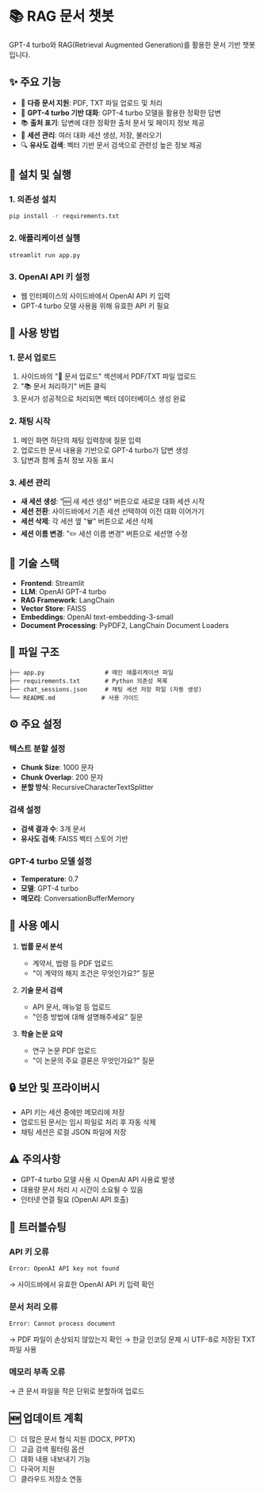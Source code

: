 # 📚 RAG 문서 챗봇

GPT-4 turbo와 RAG(Retrieval Augmented Generation)를 활용한 문서 기반 챗봇입니다.

## ✨ 주요 기능

- 📄 **다중 문서 지원**: PDF, TXT 파일 업로드 및 처리
- 🤖 **GPT-4 turbo 기반 대화**: GPT-4 turbo 모델을 활용한 정확한 답변
- 📚 **출처 표기**: 답변에 대한 정확한 출처 문서 및 페이지 정보 제공
- 💬 **세션 관리**: 여러 대화 세션 생성, 저장, 불러오기
- 🔍 **유사도 검색**: 벡터 기반 문서 검색으로 관련성 높은 정보 제공

## 🚀 설치 및 실행

### 1. 의존성 설치

```bash
pip install -r requirements.txt
```

### 2. 애플리케이션 실행

```bash
streamlit run app.py
```

### 3. OpenAI API 키 설정

- 웹 인터페이스의 사이드바에서 OpenAI API 키 입력
- GPT-4 turbo 모델 사용을 위해 유효한 API 키 필요

## 📖 사용 방법

### 1. 문서 업로드
1. 사이드바의 "📄 문서 업로드" 섹션에서 PDF/TXT 파일 업로드
2. "📚 문서 처리하기" 버튼 클릭
3. 문서가 성공적으로 처리되면 벡터 데이터베이스 생성 완료

### 2. 채팅 시작
1. 메인 화면 하단의 채팅 입력창에 질문 입력
2. 업로드한 문서 내용을 기반으로 GPT-4 turbo가 답변 생성
3. 답변과 함께 출처 정보 자동 표시

### 3. 세션 관리
- **새 세션 생성**: "🆕 새 세션 생성" 버튼으로 새로운 대화 세션 시작
- **세션 전환**: 사이드바에서 기존 세션 선택하여 이전 대화 이어가기
- **세션 삭제**: 각 세션 옆 "🗑️" 버튼으로 세션 삭제
- **세션 이름 변경**: "✏️ 세션 이름 변경" 버튼으로 세션명 수정

## 🔧 기술 스택

- **Frontend**: Streamlit
- **LLM**: OpenAI GPT-4 turbo
- **RAG Framework**: LangChain
- **Vector Store**: FAISS
- **Embeddings**: OpenAI text-embedding-3-small
- **Document Processing**: PyPDF2, LangChain Document Loaders

## 📁 파일 구조

```
├── app.py                 # 메인 애플리케이션 파일
├── requirements.txt       # Python 의존성 목록
├── chat_sessions.json     # 채팅 세션 저장 파일 (자동 생성)
└── README.md             # 사용 가이드
```

## ⚙️ 주요 설정

### 텍스트 분할 설정
- **Chunk Size**: 1000 문자
- **Chunk Overlap**: 200 문자
- **분할 방식**: RecursiveCharacterTextSplitter

### 검색 설정
- **검색 결과 수**: 3개 문서
- **유사도 검색**: FAISS 벡터 스토어 기반

### GPT-4 turbo 모델 설정
- **Temperature**: 0.7
- **모델**: GPT-4 turbo
- **메모리**: ConversationBufferMemory

## 🎯 사용 예시

1. **법률 문서 분석**
   - 계약서, 법령 등 PDF 업로드
   - "이 계약의 해지 조건은 무엇인가요?" 질문

2. **기술 문서 검색**
   - API 문서, 매뉴얼 등 업로드
   - "인증 방법에 대해 설명해주세요" 질문

3. **학술 논문 요약**
   - 연구 논문 PDF 업로드
   - "이 논문의 주요 결론은 무엇인가요?" 질문

## 🔒 보안 및 프라이버시

- API 키는 세션 중에만 메모리에 저장
- 업로드된 문서는 임시 파일로 처리 후 자동 삭제
- 채팅 세션은 로컬 JSON 파일에 저장

## ⚠️ 주의사항

- GPT-4 turbo 모델 사용 시 OpenAI API 사용료 발생
- 대용량 문서 처리 시 시간이 소요될 수 있음
- 인터넷 연결 필요 (OpenAI API 호출)

## 🔧 트러블슈팅

### API 키 오류
```
Error: OpenAI API key not found
```
→ 사이드바에서 유효한 OpenAI API 키 입력 확인

### 문서 처리 오류
```
Error: Cannot process document
```
→ PDF 파일이 손상되지 않았는지 확인
→ 한글 인코딩 문제 시 UTF-8로 저장된 TXT 파일 사용

### 메모리 부족 오류
→ 큰 문서 파일을 작은 단위로 분할하여 업로드

## 🆕 업데이트 계획

- [ ] 더 많은 문서 형식 지원 (DOCX, PPTX)
- [ ] 고급 검색 필터링 옵션
- [ ] 대화 내용 내보내기 기능
- [ ] 다국어 지원
- [ ] 클라우드 저장소 연동